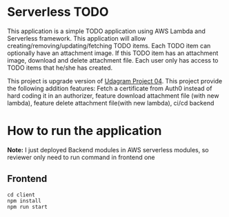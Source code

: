 # Serverless TODO

This application is a simple TODO application using AWS Lambda and Serverless framework. This application will allow creating/removing/updating/fetching TODO items. Each TODO item can optionally have an attachment image. If this TODO item has an attachment image, download and delete attachment file. Each user only has access to TODO items that he/she has created.

This project is upgrade version of [Udagram Project 04](https://github.com/qmnguyenw/udacity-aws-project4.git). This project provide the following addition features: Fetch a certificate from Auth0 instead of hard coding it in an authorizer, feature download attachment file (with new lambda), feature delete attachment file(with new lambda), ci/cd backend 

# How to run the application

**Note:** I just deployed Backend modules in AWS serverless modules, so reviewer only need to run command in frontend one 

## Frontend

```
cd client
npm install
npm run start
```
